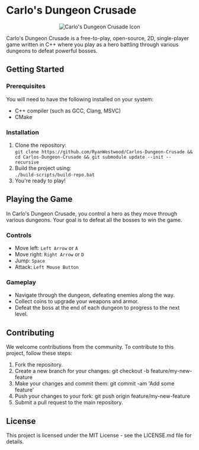 # Carlo's Dungeon Crusade  
<p align="center">
    <img src="https://user-images.githubusercontent.com/55410510/230748802-9e2cfef2-1d5f-4cb1-a603-d9badc65fac7.png" alt="Carlo's Dungeon Crusade Icon">
</p>
Carlo's Dungeon Crusade is a free-to-play, open-source, 2D, single-player game written in C++ where you play as a hero battling through various dungeons to defeat powerful bosses.

## Getting Started
### Prerequisites
You will need to have the following installed on your system:  

* C++ compiler (such as GCC, Clang, MSVC)  
* CMake

### Installation  
1. Clone the repository:  
`git clone https://github.com/RyanWestwood/Carlos-Dungeon-Crusade && cd Carlos-Dungeon-Crusade && git submodule update --init --recursive`
2. Build the project using:  
`./build-scripts/build-repo.bat`
3. You're ready to play!

## Playing the Game
In Carlo's Dungeon Crusade, you control a hero as they move through various dungeons. Your goal is to defeat all the bosses to win the game.

### Controls
* Move left: `Left Arrow` or `A`
* Move right: `Right Arrow` or `D`
* Jump: `Space`
* Attack: `Left Mouse Button`

### Gameplay
* Navigate through the dungeon, defeating enemies along the way.
* Collect coins to upgrade your weapons and armor.
* Defeat the boss at the end of each dungeon to progress to the next level.
## Contributing
We welcome contributions from the community. To contribute to this project, follow these steps:  

1. Fork the repository.
2. Create a new branch for your changes: git checkout -b feature/my-new-feature
3. Make your changes and commit them: git commit -am 'Add some feature'
4. Push your changes to your fork: git push origin feature/my-new-feature
5. Submit a pull request to the main repository.
## License
This project is licensed under the MIT License - see the LICENSE.md file for details.